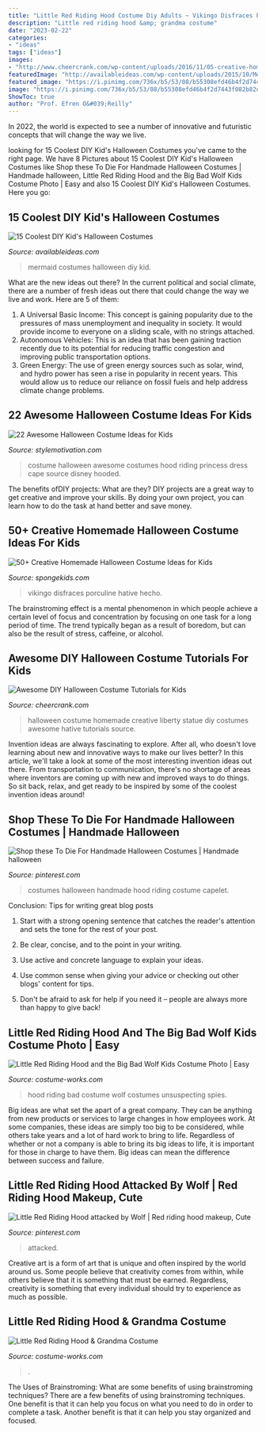 ```yaml
---
title: "Little Red Riding Hood Costume Diy Adults ~ Vikingo Disfraces Porculine Hative Hecho"
description: "Little red riding hood &amp; grandma costume"
date: "2023-02-22"
categories:
- "ideas"
tags: ["ideas"]
images:
- "http://www.cheercrank.com/wp-content/uploads/2016/11/05-creative-homemade-halloween-costume.jpg"
featuredImage: "http://availableideas.com/wp-content/uploads/2015/10/Mermaid.jpg"
featured_image: "https://i.pinimg.com/736x/b5/53/08/b55308efd46b4f2d7443f082b82de64a.jpg"
image: "https://i.pinimg.com/736x/b5/53/08/b55308efd46b4f2d7443f082b82de64a.jpg"
ShowToc: true
author: "Prof. Efren O&#039;Reilly"
---
```



In 2022, the world is expected to see a number of innovative and futuristic concepts that will change the way we live.

	

		
looking for 15 Coolest DIY Kid&#039;s Halloween Costumes you've came to the right page. We have 8 Pictures about 15 Coolest DIY Kid&#039;s Halloween Costumes like Shop these To Die For Handmade Halloween Costumes | Handmade halloween, Little Red Riding Hood and the Big Bad Wolf Kids Costume Photo | Easy and also 15 Coolest DIY Kid&#039;s Halloween Costumes. Here you go:
		
    
## 15 Coolest DIY Kid&#039;s Halloween Costumes

<img loading=lazy src="http://availableideas.com/wp-content/uploads/2015/10/Mermaid.jpg" onerror="this.onerror=null;this.src='https://tse4.mm.bing.net/th?id=OIP.pxc7pOf_YbJ9v68wG2iAfAHaLD&amp;pid=15.1';" alt="15 Coolest DIY Kid&#039;s Halloween Costumes">

_Source: availableideas.com_

>mermaid costumes halloween diy kid. 

	

What are the new ideas out there?
In the current political and social climate, there are a number of fresh ideas out there that could change the way we live and work. Here are 5 of them: 
1. A Universal Basic Income: This concept is gaining popularity due to the pressures of mass unemployment and inequality in society. It would provide income to everyone on a sliding scale, with no strings attached.
2. Autonomous Vehicles: This is an idea that has been gaining traction recently due to its potential for reducing traffic congestion and improving public transportation options.
3. Green Energy: The use of green energy sources such as solar, wind, and hydro power has seen a rise in popularity in recent years. This would allow us to reduce our reliance on fossil fuels and help address climate change problems.

    
## 22 Awesome Halloween Costume Ideas For Kids

<img loading=lazy src="http://www.stylemotivation.com/wp-content/uploads/2013/08/22-Awesome-Halloween-Costume-Ideas-for-Kids-8.jpg" onerror="this.onerror=null;this.src='https://tse4.mm.bing.net/th?id=OIP.lFmI0Q34EM6FYaAUNqZlJQHaKk&amp;pid=15.1';" alt="22 Awesome Halloween Costume Ideas for Kids">

_Source: stylemotivation.com_

>costume halloween awesome costumes hood riding princess dress cape source disney hooded. 

	

The benefits ofDIY projects: What are they?
DIY projects are a great way to get creative and improve your skills. By doing your own project, you can learn how to do the task at hand better and save money.

    
## 50+ Creative Homemade Halloween Costume Ideas For Kids

<img loading=lazy src="https://spongekids.com/wp-content/uploads/2014/03/costumes-for-kids/14-viking-kid-costume-idea.jpg" onerror="this.onerror=null;this.src='https://tse3.mm.bing.net/th?id=OIP.kBJraeWhzDVoJBml9cWY9gHaKN&amp;pid=15.1';" alt="50+ Creative Homemade Halloween Costume Ideas for Kids">

_Source: spongekids.com_

>vikingo disfraces porculine hative hecho. 

	

The brainstroming effect is a mental phenomenon in which people achieve a certain level of focus and concentration by focusing on one task for a long period of time. The trend typically began as a result of boredom, but can also be the result of stress, caffeine, or alcohol.

    
## Awesome DIY Halloween Costume Tutorials For Kids

<img loading=lazy src="http://www.cheercrank.com/wp-content/uploads/2016/11/05-creative-homemade-halloween-costume.jpg" onerror="this.onerror=null;this.src='https://tse1.mm.bing.net/th?id=OIP.foMNidL7_6onk-nVgwKjRAHaKo&amp;pid=15.1';" alt="Awesome DIY Halloween Costume Tutorials for Kids">

_Source: cheercrank.com_

>halloween costume homemade creative liberty statue diy costumes awesome hative tutorials source. 

	

Invention ideas are always fascinating to explore. After all, who doesn't love learning about new and innovative ways to make our lives better? In this article, we'll take a look at some of the most interesting invention ideas out there. From transportation to communication, there's no shortage of areas where inventors are coming up with new and improved ways to do things. So sit back, relax, and get ready to be inspired by some of the coolest invention ideas around!

    
## Shop These To Die For Handmade Halloween Costumes | Handmade Halloween

<img loading=lazy src="https://i.pinimg.com/736x/b5/53/08/b55308efd46b4f2d7443f082b82de64a.jpg" onerror="this.onerror=null;this.src='https://tse4.mm.bing.net/th?id=OIP.FHFzqCrQZAhI3ATTsb1RMAHaLH&amp;pid=15.1';" alt="Shop these To Die For Handmade Halloween Costumes | Handmade halloween">

_Source: pinterest.com_

>costumes halloween handmade hood riding costume capelet. 

	

Conclusion: Tips for writing great blog posts
1. Start with a strong opening sentence that catches the reader's attention and sets the tone for the rest of your post.
2. Be clear, concise, and to the point in your writing.

3. Use active and concrete language to explain your ideas. 
4. Use common sense when giving your advice or checking out other blogs' content for tips. 
5. Don't be afraid to ask for help if you need it – people are always more than happy to give back!

    
## Little Red Riding Hood And The Big Bad Wolf Kids Costume Photo | Easy

<img loading=lazy src="https://photos.costume-works.com/full/little_red_riding_hood_and_the_big_bad_wolf20.jpg" onerror="this.onerror=null;this.src='https://tse3.mm.bing.net/th?id=OIP.N90pgNB4M7yhB9fP51dYnwHaKv&amp;pid=15.1';" alt="Little Red Riding Hood and the Big Bad Wolf Kids Costume Photo | Easy">

_Source: costume-works.com_

>hood riding bad costume wolf costumes unsuspecting spies. 

	

Big ideas are what set the apart of a great company. They can be anything from new products or services to large changes in how employees work. At some companies, these ideas are simply too big to be considered, while others take years and a lot of hard work to bring to life. Regardless of whether or not a company is able to bring its big ideas to life, it is important for those in charge to have them. Big ideas can mean the difference between success and failure.

    
## Little Red Riding Hood Attacked By Wolf | Red Riding Hood Makeup, Cute

<img loading=lazy src="https://i.pinimg.com/736x/0e/4b/c0/0e4bc03f153f1497a86d1a9bc29fdbd1--red-riding-hood-little-red.jpg" onerror="this.onerror=null;this.src='https://tse4.mm.bing.net/th?id=OIP.2bG0393F_agd-ZbK0pCNcQHaJ3&amp;pid=15.1';" alt="Little Red Riding Hood attacked by Wolf | Red riding hood makeup, Cute">

_Source: pinterest.com_

>attacked. 

	

Creative art is a form of art that is unique and often inspired by the world around us. Some people believe that creativity comes from within, while others believe that it is something that must be earned. Regardless, creativity is something that every individual should try to experience as much as possible.

    
## Little Red Riding Hood &amp; Grandma Costume

<img loading=lazy src="https://photos.costume-works.com/full/little_red_riding_hood_n_grandma.jpg" onerror="this.onerror=null;this.src='https://tse1.mm.bing.net/th?id=OIP.LUo8LwNKnAsABRlF9Pa3uwHaI-&amp;pid=15.1';" alt="Little Red Riding Hood &amp; Grandma Costume">

_Source: costume-works.com_

>. 

	

The Uses of Brainstroming: What are some benefits of using brainstroming techniques?
There are a few benefits of using brainstroming techniques. One benefit is that it can help you focus on what you need to do in order to complete a task. Another benefit is that it can help you stay organized and focused.

